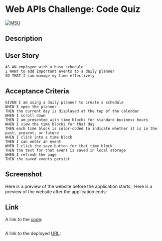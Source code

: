 # Web APIs Challenge: Code Quiz
[![MSU](https://img.shields.io/badge/MSU-Coding%20Bootcamp-green/)](https://bootcamp.msu.edu/)

## Description


## User Story

```
AS AN employee with a busy schedule
I WANT to add important events to a daily planner
SO THAT I can manage my time effectively
```

## Acceptance Criteria
```
GIVEN I am using a daily planner to create a schedule
WHEN I open the planner
THEN the current day is displayed at the top of the calendar
WHEN I scroll down
THEN I am presented with time blocks for standard business hours
WHEN I view the time blocks for that day
THEN each time block is color-coded to indicate whether it is in the past, present, or future
WHEN I click into a time block
THEN I can enter an event
WHEN I click the save button for that time block
THEN the text for that event is saved in local storage
WHEN I refresh the page
THEN the saved events persist
```

## Screenshot
Here is a preview of the website before the application starts: ![]()
Here is a preview of the website after the application ends: ![]()

## Link

A link to the [code]():
```

```

A link to the deployed [URL]():
```

``` 